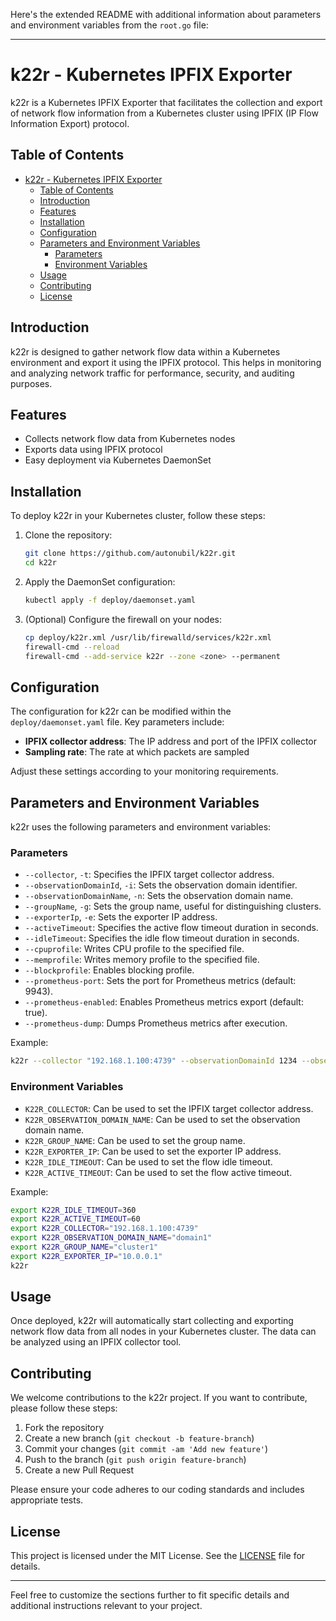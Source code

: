 Here's the extended README with additional information about parameters and environment variables from the `root.go` file:

---

# k22r - Kubernetes IPFIX Exporter

k22r is a Kubernetes IPFIX Exporter that facilitates the collection and export of network flow information from a Kubernetes cluster using IPFIX (IP Flow Information Export) protocol.

## Table of Contents

- [k22r - Kubernetes IPFIX Exporter](#k22r---kubernetes-ipfix-exporter)
  - [Table of Contents](#table-of-contents)
  - [Introduction](#introduction)
  - [Features](#features)
  - [Installation](#installation)
  - [Configuration](#configuration)
  - [Parameters and Environment Variables](#parameters-and-environment-variables)
    - [Parameters](#parameters)
    - [Environment Variables](#environment-variables)
  - [Usage](#usage)
  - [Contributing](#contributing)
  - [License](#license)

## Introduction

k22r is designed to gather network flow data within a Kubernetes environment and export it using the IPFIX protocol. This helps in monitoring and analyzing network traffic for performance, security, and auditing purposes.

## Features

- Collects network flow data from Kubernetes nodes
- Exports data using IPFIX protocol
- Easy deployment via Kubernetes DaemonSet

## Installation

To deploy k22r in your Kubernetes cluster, follow these steps:

1. Clone the repository:
    ```bash
    git clone https://github.com/autonubil/k22r.git
    cd k22r
    ```

2. Apply the DaemonSet configuration:
    ```bash
    kubectl apply -f deploy/daemonset.yaml
    ```

3. (Optional) Configure the firewall on your nodes:
    ```bash
    cp deploy/k22r.xml /usr/lib/firewalld/services/k22r.xml
    firewall-cmd --reload
    firewall-cmd --add-service k22r --zone <zone> --permanent
    ```

## Configuration

The configuration for k22r can be modified within the `deploy/daemonset.yaml` file. Key parameters include:

- **IPFIX collector address**: The IP address and port of the IPFIX collector
- **Sampling rate**: The rate at which packets are sampled

Adjust these settings according to your monitoring requirements.


## Parameters and Environment Variables

k22r uses the following parameters and environment variables:

### Parameters

- `--collector`, `-t`: Specifies the IPFIX target collector address.
- `--observationDomainId`, `-i`: Sets the observation domain identifier.
- `--observationDomainName`, `-n`: Sets the observation domain name.
- `--groupName`, `-g`: Sets the group name, useful for distinguishing clusters.
- `--exporterIp`, `-e`: Sets the exporter IP address.
- `--activeTimeout`: Specifies the active flow timeout duration in seconds.
- `--idleTimeout`: Specifies the idle flow timeout duration in seconds.
- `--cpuprofile`: Writes CPU profile to the specified file.
- `--memprofile`: Writes memory profile to the specified file.
- `--blockprofile`: Enables blocking profile.
- `--prometheus-port`: Sets the port for Prometheus metrics (default: 9943).
- `--prometheus-enabled`: Enables Prometheus metrics export (default: true).
- `--prometheus-dump`: Dumps Prometheus metrics after execution.

Example:
```bash
k22r --collector "192.168.1.100:4739" --observationDomainId 1234 --observationDomainName "domain1" --groupName "cluster1" --exporterIp "10.0.0.1" --activeTimeout 300 --idleTimeout 60 --prometheus-port 9090 --prometheus-enabled true
```

### Environment Variables

- `K22R_COLLECTOR`: Can be used to set the IPFIX target collector address.
- `K22R_OBSERVATION_DOMAIN_NAME`: Can be used to set the observation domain name.
- `K22R_GROUP_NAME`: Can be used to set the group name.
- `K22R_EXPORTER_IP`: Can be used to set the exporter IP address.
- `K22R_IDLE_TIMEOUT`: Can be used to set the flow idle timeout.
- `K22R_ACTIVE_TIMEOUT`: Can be used to set the flow active timeout.

Example:
```bash
export K22R_IDLE_TIMEOUT=360
export K22R_ACTIVE_TIMEOUT=60
export K22R_COLLECTOR="192.168.1.100:4739"
export K22R_OBSERVATION_DOMAIN_NAME="domain1"
export K22R_GROUP_NAME="cluster1"
export K22R_EXPORTER_IP="10.0.0.1"
k22r
```


## Usage

Once deployed, k22r will automatically start collecting and exporting network flow data from all nodes in your Kubernetes cluster. The data can be analyzed using an IPFIX collector tool.

## Contributing

We welcome contributions to the k22r project. If you want to contribute, please follow these steps:

1. Fork the repository
2. Create a new branch (`git checkout -b feature-branch`)
3. Commit your changes (`git commit -am 'Add new feature'`)
4. Push to the branch (`git push origin feature-branch`)
5. Create a new Pull Request

Please ensure your code adheres to our coding standards and includes appropriate tests.

## License

This project is licensed under the MIT License. See the [LICENSE](LICENSE) file for details.

---

Feel free to customize the sections further to fit specific details and additional instructions relevant to your project.
